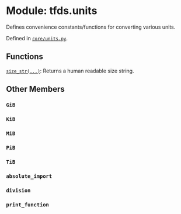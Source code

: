 <div itemscope itemtype="http://developers.google.com/ReferenceObject">
<meta itemprop="name" content="tfds.units" />
<meta itemprop="path" content="Stable" />
<meta itemprop="property" content="GiB"/>
<meta itemprop="property" content="KiB"/>
<meta itemprop="property" content="MiB"/>
<meta itemprop="property" content="PiB"/>
<meta itemprop="property" content="TiB"/>
<meta itemprop="property" content="absolute_import"/>
<meta itemprop="property" content="division"/>
<meta itemprop="property" content="print_function"/>
</div>

# Module: tfds.units

Defines convenience constants/functions for converting various units.

Defined in [`core/units.py`](https://github.com/tensorflow/datasets/tree/master/tensorflow_datasets/core/units.py).

<!-- Placeholder for "Used in" -->


## Functions

[`size_str(...)`](../tfds/units/size_str.md): Returns a human readable size string.

## Other Members

<h3 id="GiB"><code>GiB</code></h3>

<h3 id="KiB"><code>KiB</code></h3>

<h3 id="MiB"><code>MiB</code></h3>

<h3 id="PiB"><code>PiB</code></h3>

<h3 id="TiB"><code>TiB</code></h3>

<h3 id="absolute_import"><code>absolute_import</code></h3>

<h3 id="division"><code>division</code></h3>

<h3 id="print_function"><code>print_function</code></h3>

